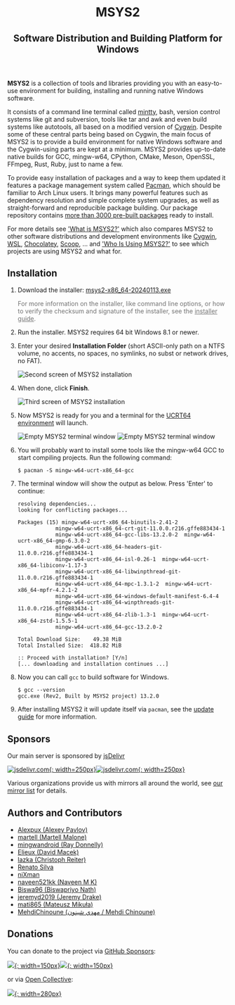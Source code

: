 <header>
<h1>MSYS2</h1>
<h2>Software Distribution and Building Platform for Windows</h2>
</header>

#

**MSYS2** is a collection of tools and libraries providing you with an
easy-to-use environment for building, installing and running native Windows
software.

It consists of a command line terminal called
[mintty](https://mintty.github.io/), bash, version control systems like git and
subversion, tools like tar and awk and even build systems like autotools, all
based on a modified version of [Cygwin](https://cygwin.com). Despite some of
these central parts being based on Cygwin, the main focus of MSYS2 is to provide
a build environment for native Windows software and the Cygwin-using parts are
kept at a minimum. MSYS2 provides up-to-date native builds for GCC, mingw-w64,
CPython, CMake, Meson, OpenSSL, FFmpeg, Rust, Ruby, just to name a few.

To provide easy installation of packages and a way to keep them updated it
features a package management system called
[Pacman](https://wiki.archlinux.org/index.php/pacman), which should be familiar
to Arch Linux users. It brings many powerful features such as dependency
resolution and simple complete system upgrades, as well as straight-forward and
reproducible package building. Our package repository contains [more than 3000
pre-built packages](https://packages.msys2.org/base) ready to install.

For more details see ['What is MSYS2?'](docs/what-is-msys2.md) which also
compares MSYS2 to other software distributions and development environments like
[Cygwin](https://cygwin.com),
[WSL](https://en.wikipedia.org/wiki/Windows_Subsystem_for_Linux),
[Chocolatey](https://chocolatey.org/), [Scoop](https://scoop.sh/), ... and ['Who
Is Using MSYS2?'](docs/who-is-using-msys2.md) to see which projects are using
MSYS2 and what for.


## Installation

1. Download the installer: <a href="https://github.com/msys2/msys2-installer/releases/download/2024-01-13/msys2-x86_64-20240113.exe" class="button">msys2-x86_64-20240113.exe</a>

    <span style="opacity: 0.6; word-wrap: break-word;">For more information on the installer, like command line options, or how to verify the checksum and signature of the installer, see the [installer guide](./docs/installer.md).</span>

2. Run the installer. MSYS2 requires 64 bit Windows 8.1 or newer.

3. Enter your desired **Installation Folder** (short ASCII-only path on a NTFS volume, no accents, no spaces, no symlinks, no subst or network drives, no FAT).

    ![Second screen of MSYS2 installation](images/install-2-path.png)

4. When done, click **Finish**.

    ![Third screen of MSYS2 installation](images/install-3-finish.png)

5. Now MSYS2 is ready for you and a terminal for the [UCRT64 environment](./docs/environments.md) will launch.

    ![Empty MSYS2 terminal window](images/install-4-terminal.png#gh-light-mode-only)
    ![Empty MSYS2 terminal window](images/install-4-terminal-dark.png#gh-dark-mode-only)

6. You will probably want to install some tools like the mingw-w64 GCC to start compiling projects. Run the following command:

    ```console
    $ pacman -S mingw-w64-ucrt-x86_64-gcc
    ```

7. The terminal window will show the output as below. Press 'Enter' to continue:

    ```console
    resolving dependencies...
    looking for conflicting packages...

    Packages (15) mingw-w64-ucrt-x86_64-binutils-2.41-2
                mingw-w64-ucrt-x86_64-crt-git-11.0.0.r216.gffe883434-1
                mingw-w64-ucrt-x86_64-gcc-libs-13.2.0-2  mingw-w64-ucrt-x86_64-gmp-6.3.0-2
                mingw-w64-ucrt-x86_64-headers-git-11.0.0.r216.gffe883434-1
                mingw-w64-ucrt-x86_64-isl-0.26-1  mingw-w64-ucrt-x86_64-libiconv-1.17-3
                mingw-w64-ucrt-x86_64-libwinpthread-git-11.0.0.r216.gffe883434-1
                mingw-w64-ucrt-x86_64-mpc-1.3.1-2  mingw-w64-ucrt-x86_64-mpfr-4.2.1-2
                mingw-w64-ucrt-x86_64-windows-default-manifest-6.4-4
                mingw-w64-ucrt-x86_64-winpthreads-git-11.0.0.r216.gffe883434-1
                mingw-w64-ucrt-x86_64-zlib-1.3-1  mingw-w64-ucrt-x86_64-zstd-1.5.5-1
                mingw-w64-ucrt-x86_64-gcc-13.2.0-2

    Total Download Size:    49.38 MiB
    Total Installed Size:  418.82 MiB

    :: Proceed with installation? [Y/n]
    [... downloading and installation continues ...]
    ```

8. Now you can call `gcc` to build software for Windows.

    ```console
    $ gcc --version
    gcc.exe (Rev2, Built by MSYS2 project) 13.2.0
    ```

9. After installing MSYS2 it will update itself via `pacman`, see the [update guide](./docs/updating.md) for more information.


## Sponsors

Our main server is sponsored by [jsDelivr](https://www.jsdelivr.com)

[![jsdelivr.com](sponsors/jsdelivr.svg#gh-light-mode-only){: width=250px}![jsdelivr.com](sponsors/jsdelivr-white.svg#gh-dark-mode-only){: width=250px}](https://www.jsdelivr.com)

Various organizations provide us with mirrors all around the world, see [our mirror list](dev/mirrors.md) for details.

##  Authors and Contributors

* [Alexpux (Alexey Pavlov)](https://github.com/Alexpux)
* [martell (Martell Malone)](https://github.com/martell)
* [mingwandroid (Ray Donnelly)](https://github.com/mingwandroid)
* [Elieux (David Macek)](https://github.com/elieux)
* [lazka (Christoph Reiter)](https://github.com/lazka)
* [Renato Silva](https://github.com/renatosilva)
* [niXman](https://github.com/niXman)
* [naveen521kk (Naveen M K)](https://github.com/naveen521kk)
* [Biswa96 (Biswapriyo Nath)](https://github.com/Biswa96)
* [jeremyd2019 (Jeremy Drake)](https://github.com/jeremyd2019)
* [mati865 (Mateusz Mikuła)](https://github.com/mati865)
* [MehdiChinoune (مهدي شينون / Mehdi Chinoune)](https://github.com/MehdiChinoune)

## Donations

You can donate to the project via [GitHub Sponsors](https://github.com/sponsors/msys2):

[![](./donate/github.png#gh-light-mode-only){: width=150px}![](./donate/github-white.png#gh-dark-mode-only){: width=150px}](https://github.com/sponsors/msys2)

or via [Open Collective](https://opencollective.com/msys2):

[![](./donate/opencollective.png){: width=280px}](https://opencollective.com/msys2)
